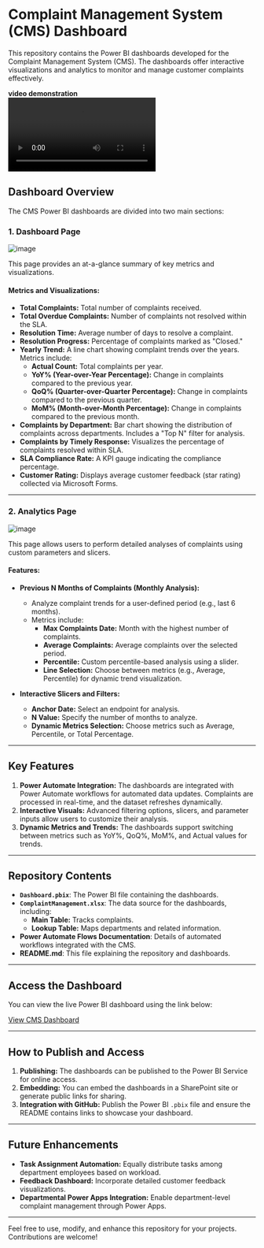 # Complaint Management System (CMS) Dashboard

This repository contains the Power BI dashboards developed for the Complaint Management System (CMS). The dashboards offer interactive visualizations and analytics to monitor and manage customer complaints effectively.

<b>video demonstration</b><br>
![video](demovideo.mp4)
<br>

## Dashboard Overview

The CMS Power BI dashboards are divided into two main sections:

### 1. **Dashboard Page**
![image](https://github.com/user-attachments/assets/2a24d05a-3f22-41df-92fa-5e2c09367435)

This page provides an at-a-glance summary of key metrics and visualizations.

#### Metrics and Visualizations:
- **Total Complaints:** Total number of complaints received.
- **Total Overdue Complaints:** Number of complaints not resolved within the SLA.
- **Resolution Time:** Average number of days to resolve a complaint.
- **Resolution Progress:** Percentage of complaints marked as "Closed."
- **Yearly Trend:** A line chart showing complaint trends over the years. Metrics include:
  - **Actual Count:** Total complaints per year.
  - **YoY% (Year-over-Year Percentage):** Change in complaints compared to the previous year.
  - **QoQ% (Quarter-over-Quarter Percentage):** Change in complaints compared to the previous quarter.
  - **MoM% (Month-over-Month Percentage):** Change in complaints compared to the previous month.
- **Complaints by Department:** Bar chart showing the distribution of complaints across departments. Includes a "Top N" filter for analysis.
- **Complaints by Timely Response:** Visualizes the percentage of complaints resolved within SLA.
- **SLA Compliance Rate:** A KPI gauge indicating the compliance percentage.
- **Customer Rating:** Displays average customer feedback (star rating) collected via Microsoft Forms.

---

### 2. **Analytics Page**
![image](https://github.com/user-attachments/assets/c3eab82e-72da-481a-b54b-69174e4e0f2b)

This page allows users to perform detailed analyses of complaints using custom parameters and slicers.

#### Features:
- **Previous N Months of Complaints (Monthly Analysis):**
  - Analyze complaint trends for a user-defined period (e.g., last 6 months).
  - Metrics include:
    - **Max Complaints Date:** Month with the highest number of complaints.
    - **Average Complaints:** Average complaints over the selected period.
    - **Percentile:** Custom percentile-based analysis using a slider.
    - **Line Selection:** Choose between metrics (e.g., Average, Percentile) for dynamic trend visualization.

- **Interactive Slicers and Filters:**
  - **Anchor Date:** Select an endpoint for analysis.
  - **N Value:** Specify the number of months to analyze.
  - **Dynamic Metrics Selection:** Choose metrics such as Average, Percentile, or Total Percentage.

---

## Key Features

1. **Power Automate Integration:** The dashboards are integrated with Power Automate workflows for automated data updates. Complaints are processed in real-time, and the dataset refreshes dynamically.
2. **Interactive Visuals:** Advanced filtering options, slicers, and parameter inputs allow users to customize their analysis.
3. **Dynamic Metrics and Trends:** The dashboards support switching between metrics such as YoY%, QoQ%, MoM%, and Actual values for trends.

---

## Repository Contents

- **`Dashboard.pbix`**: The Power BI file containing the dashboards.
- **`ComplaintManagement.xlsx`**: The data source for the dashboards, including:
  - **Main Table:** Tracks complaints.
  - **Lookup Table:** Maps departments and related information.
- **Power Automate Flows Documentation**: Details of automated workflows integrated with the CMS.
- **README.md**: This file explaining the repository and dashboards.

---

## Access the Dashboard

You can view the live Power BI dashboard using the link below:

[View CMS Dashboard](<https://app.powerbi.com/reportEmbed?reportId=466a53f2-e8a1-462a-ac66-77edb6cae89e&autoAuth=true&ctid=28bcace8-4ce7-4949-868f-170f67122379>)

---

## How to Publish and Access

1. **Publishing:** The dashboards can be published to the Power BI Service for online access.
2. **Embedding:** You can embed the dashboards in a SharePoint site or generate public links for sharing.
3. **Integration with GitHub:** Publish the Power BI `.pbix` file and ensure the README contains links to showcase your dashboard.

---

## Future Enhancements

- **Task Assignment Automation:** Equally distribute tasks among department employees based on workload.
- **Feedback Dashboard:** Incorporate detailed customer feedback visualizations.
- **Departmental Power Apps Integration:** Enable department-level complaint management through Power Apps.

---

Feel free to use, modify, and enhance this repository for your projects. Contributions are welcome!
